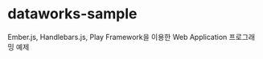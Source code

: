 dataworks-sample
================

Ember.js, Handlebars.js, Play Framework을 이용한 Web Application 프로그래밍 예제
